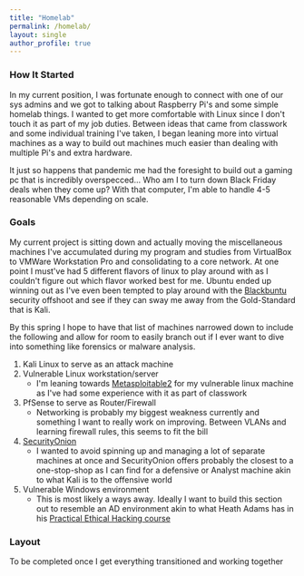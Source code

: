 ```yaml
---
title: "Homelab"
permalink: /homelab/
layout: single
author_profile: true
---
```

### How It Started
In my current position, I was fortunate enough to connect with one of our sys admins and we got to talking about Raspberry Pi's and some simple homelab things. I wanted to get more comfortable with Linux since I don't touch it as part of my job duties. Between ideas that came from classwork and some individual training I've taken, I began leaning more into virtual machines as a way to build out machines much easier than dealing with multiple Pi's and extra hardware.

It just so happens that pandemic me had the foresight to build out a gaming pc that is incredibly overspecced... Who am I to turn down Black Friday deals when they come up? With that computer, I'm able to handle 4-5 reasonable VMs depending on scale.

### Goals
My current project is sitting down and actually moving the miscellaneous machines I've accumulated during my program and studies from VirtualBox to VMWare Workstation Pro and consolidating to a core network. At one point I must've had 5 different flavors of linux to play around with as I couldn't figure out which flavor worked best for me. Ubuntu ended up winning out as I've even been tempted to play around with the [Blackbuntu](https://blackbuntu.org/) security offshoot and see if they can sway me away from the Gold-Standard that is Kali.

By this spring I hope to have that list of machines narrowed down to include the following and allow for room to easily branch out if I ever want to dive into something like forensics or malware analysis.
1. Kali Linux to serve as an attack machine
2. Vulnerable Linux workstation/server
    - I'm leaning towards [Metasploitable2](https://information.rapid7.com/metasploitable-download.html) for my vulnerable linux machine as I've had some experience with it as part of classwork
3. PfSense to serve as Router/Firewall
    - Networking is probably my biggest weakness currently and something I want to really work on improving. Between VLANs and learning firewall rules, this seems to fit the bill
4. [SecurityOnion](https://securityonionsolutions.com/)
    - I wanted to avoid spinning up and managing a lot of separate machines at once and SecurityOnion offers probably the closest to a one-stop-shop as I can find for a defensive or Analyst machine akin to what Kali is to the offensive world
5. Vulnerable Windows environment
    - This is most likely a ways away. Ideally I want to build this section out to resemble an AD environment akin to what Heath Adams has in his [Practical Ethical Hacking course](https://academy.tcm-sec.com/)

### Layout
To be completed once I get everything transitioned and working together 
